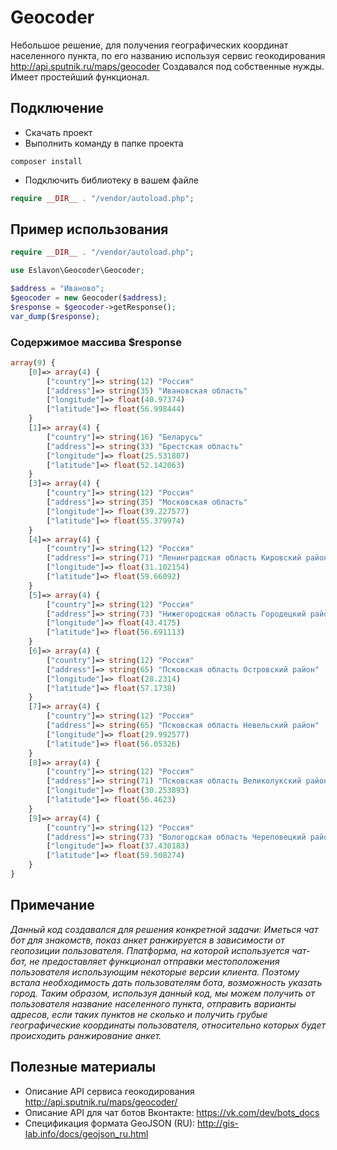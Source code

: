# Geocoder
Небольшое решение, для получения географических координат населенного пункта, по его названию используя сервис геокодирования http://api.sputnik.ru/maps/geocoder
Создавался под собственные нужды. Имеет простейший функционал.


## Подключение
* Скачать проект
* Выполнить команду в папке проекта
```
composer install
```

* Подключить библиотеку в вашем файле
```php
require __DIR__ . "/vendor/autoload.php";
```

## Пример использования

```php
require __DIR__ . "/vendor/autoload.php";

use Eslavon\Geocoder\Geocoder;

$address = "Иваново";
$geocoder = new Geocoder($address);
$response = $geocoder->getResponse();
var_dump($response);
```

### Содержимое массива $response
```php
array(9) {
    [0]=> array(4) { 
        ["country"]=> string(12) "Россия" 
        ["address"]=> string(35) "Ивановская область" 
        ["longitude"]=> float(40.97374) 
        ["latitude"]=> float(56.998444) 
    } 
    [1]=> array(4) { 
        ["country"]=> string(16) "Беларусь" 
        ["address"]=> string(33) "Брестская область" 
        ["longitude"]=> float(25.531807) 
        ["latitude"]=> float(52.142063) 
    } 
    [3]=> array(4) { 
        ["country"]=> string(12) "Россия" 
        ["address"]=> string(35) "Московская область" 
        ["longitude"]=> float(39.227577) 
        ["latitude"]=> float(55.379974) 
    } 
    [4]=> array(4) { 
        ["country"]=> string(12) "Россия" 
        ["address"]=> string(71) "Ленинградская область Кировский район" 
        ["longitude"]=> float(31.102154) 
        ["latitude"]=> float(59.66092) 
    } 
    [5]=> array(4) { 
        ["country"]=> string(12) "Россия" 
        ["address"]=> string(73) "Нижегородская область Городецкий район" 
        ["longitude"]=> float(43.4175) 
        ["latitude"]=> float(56.691113) 
    } 
    [6]=> array(4) { 
        ["country"]=> string(12) "Россия" 
        ["address"]=> string(65) "Псковская область Островский район" 
        ["longitude"]=> float(28.2314) 
        ["latitude"]=> float(57.1738) 
    } 
    [7]=> array(4) { 
        ["country"]=> string(12) "Россия" 
        ["address"]=> string(65) "Псковская область Невельский район" 
        ["longitude"]=> float(29.992577) 
        ["latitude"]=> float(56.05326) 
    } 
    [8]=> array(4) { 
        ["country"]=> string(12) "Россия" 
        ["address"]=> string(71) "Псковская область Великолукский район" 
        ["longitude"]=> float(30.253893) 
        ["latitude"]=> float(56.4623) 
    } 
    [9]=> array(4) { 
        ["country"]=> string(12) "Россия" 
        ["address"]=> string(73) "Вологодская область Череповецкий район" 
        ["longitude"]=> float(37.430183) 
        ["latitude"]=> float(59.508274) 
    }
}
```


## Примечание
*Данный код создавался для решения конкретной задачи:
Иметься чат бот для знакомств, показ анкет ранжируется в зависимости от геопозиции пользователя. Платформа, на которой используется чат-бот, не предоставляет функционал отправки местоположения пользователя использующим некоторые версии клиента. Поэтому встала необходимость дать пользователям бота, возможность указать город. Таким образом, используя данный код, мы можем получить от пользователя название населенного пункта, отправить варианты адресов, если таких пунктов не сколько и получить грубые географические координаты пользователя, относительно которых будет происходить ранжирование анкет.*

## Полезные материалы
* Описание API сервиса геокодирования http://api.sputnik.ru/maps/geocoder/
* Описание API для чат ботов Вконтакте: https://vk.com/dev/bots_docs
* Спецификация формата GeoJSON (RU): http://gis-lab.info/docs/geojson_ru.html

